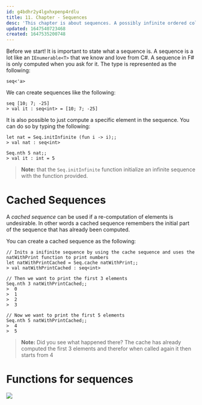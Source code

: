 ```yaml
---
id: g4bdhr2y4lgxhxpenp4rdlu
title: 11. Chapter - Sequences
desc: 'This chapter is about sequences. A possibly infinite ordered collection of elements'
updated: 1647540723468
created: 1647535200748
---
```

Before we start! It is important to state what a sequence is. A sequence is a lot like an `IEnumerable<T>` that we know and love from C#. A sequence in F# is only computed when you ask for it. The type is represented as the following:

```F#
seq<'a>
```

We can create sequences like the following:

```F#
seq [10; 7; -25]
> val it : seq<int> = [10; 7; -25]
```

It is also possible to just compute a specific element in the sequence. You can do so by typing the following:
```F#
let nat = Seq.initInfinite (fun i -> i);;
> val nat : seq<int>

Seq.nth 5 nat;;
> val it : int = 5
```

>**Note:** that the `Seq.initInfinite` function initialize an infinite sequence with the function provided.

# Cached Sequences
A *cached sequence* can be used if a re-computation of elements is undesirable. In other words a cached sequence remembers the initial part of the sequence that has already been computed. 

You can create a cached sequence as the following:
```F#
// Inits a inifinite sequence by using the cache sequence and uses the natWithPrint function to print numbers
let natWithPrintCached = Seq.cache natWithPrint;;
> val natWithPrintCached : seq<int>

// Then we want to print the first 3 elements
Seq.nth 3 natWithPrintCached;;
>  0
>  1
>  2
>  3

// Now we want to print the first 5 elements
Seq.nth 5 natWithPrintCached;;
>  4
>  5
```
>**Note:** Did you see what happened there? The cache has already computed the first 3 elements and therefor when called again it then starts from 4

# Functions for sequences
![](/assets/images/2022-03-17-19-11-10.png)
